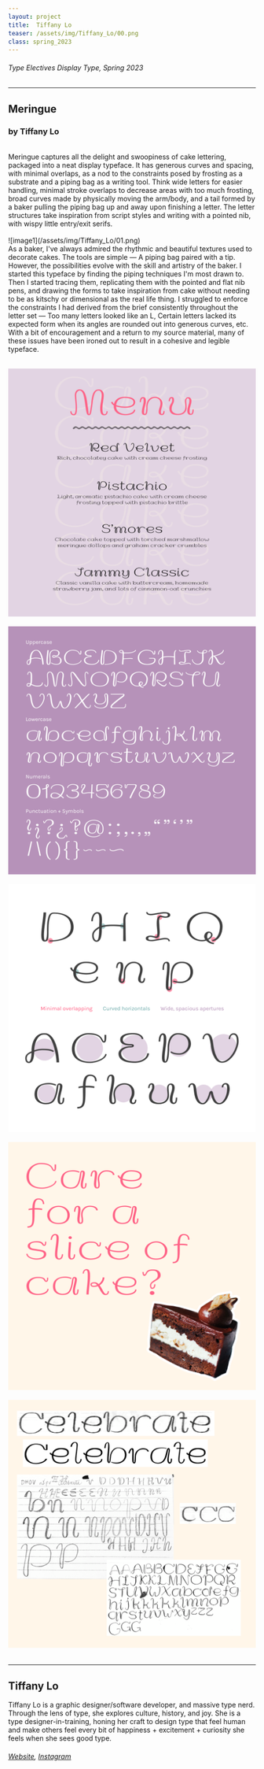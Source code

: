 ```yaml
---
layout: project
title:  Tiffany Lo
teaser: /assets/img/Tiffany_Lo/00.png
class: spring_2023
---
```

###### Type Electives Display Type, Spring 2023 ######
---
## Meringue ##
### by Tiffany Lo ###

<br>
Meringue captures all the delight and swoopiness of cake lettering, packaged into a neat display typeface. It has generous curves and spacing, with minimal overlaps, as a nod to the constraints posed by frosting as a substrate and a piping bag as a writing tool. Think wide letters for easier handling, minimal stroke overlaps to decrease areas with too much frosting, broad curves made by physically moving the arm/body, and a tail formed by a baker pulling the piping bag up and away upon finishing a letter. The letter structures take inspiration from script styles and writing with a pointed nib, with wispy little entry/exit serifs.
<br><br>
![image1](/assets/img/Tiffany_Lo/01.png)
<br>
As a baker, I've always admired the rhythmic and beautiful textures used to decorate cakes. The tools are simple — A piping bag paired with a tip. However, the possibilities evolve with the skill and artistry of the baker. I started this typeface by finding the piping techniques I'm most drawn to. Then I started tracing them, replicating them with the pointed and flat nib pens, and drawing the forms to take inspiration from cake without needing to be as kitschy or dimensional as the real life thing. I struggled to enforce the constraints I had derived from the brief consistently throughout the letter set — Too many letters looked like an L, Certain letters lacked its expected form when its angles are rounded out into generous curves, etc. With a bit of encouragement and a return to my source material, many of these issues have been ironed out to result in a cohesive and legible typeface.
<br><br>

![image2](/assets/img/Tiffany_Lo/02.png)
<br><br>
![image3](/assets/img/Tiffany_Lo/03.png)
<br><br>
![image4](/assets/img/Tiffany_Lo/04.png)
<br><br>
![image5](/assets/img/Tiffany_Lo/05.png)
<br><br>
![image6](/assets/img/Tiffany_Lo/06.png)
<br><br>

---
## Tiffany Lo ##
Tiffany Lo is a graphic designer/software developer, and massive type nerd. Through the lens of type, she explores culture, history, and joy. She is a type designer-in-training, honing her craft to design type that feel human and make others feel every bit of happiness + excitement + curiosity she feels when she sees good type.
<br>
###### [Website](http://tiffanylo.info/), [Instagram](https://www.instagram.com/smily_typeffany/) ######
